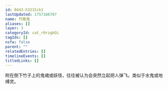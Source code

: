 ```yaml
---
id: 0443-h3215ik1
lastUpdated: 1757166787
name: 竹篙鬼
aliases: []
layer: 3
categoryId: cat_r0rzgkOi
tagIds: []
nsfw: false
parent: ""
relatedEntries: []
timelineEvents: []
titledLinks: []
---
```


附在倒下竹子上的鬼魂或妖怪，往往被认为会突然立起把人弹飞。类似于水鬼或地缚灵。
